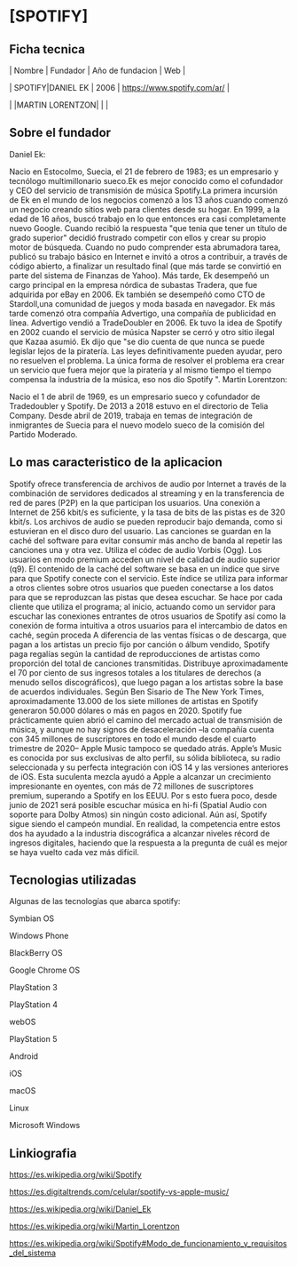 # [SPOTIFY]

## Ficha tecnica


| Nombre |     Fundador   | Año de fundacion |            Web                 |

| SPOTIFY|DANIEL EK       |        2006      | https://www.spotify.com/ar/    |

|        |MARTIN LORENTZON|                  |                                |


## Sobre el fundador

Daniel Ek:

Nacio en Estocolmo, Suecia, el 21 de febrero de 1983; es un empresario y tecnólogo multimillonario sueco.Ek es mejor conocido como el cofundador y CEO del servicio de transmisión de música Spotify.La primera incursión de Ek en el mundo de los negocios comenzó a los 13 años cuando comenzó un negocio creando sitios web para clientes desde su hogar.
En 1999, a la edad de 16 años, buscó trabajo en lo que entonces era casi completamente nuevo Google. Cuando recibió la respuesta "que tenia que tener un título de grado superior" decidió frustrado competir con ellos y crear su propio motor de búsqueda. 
Cuando no pudo comprender esta abrumadora tarea, publicó su trabajo básico en Internet e invitó a otros a contribuir, a través de código abierto, a finalizar un resultado final (que más tarde se convirtió en parte del sistema de Finanzas de Yahoo).
Más tarde, Ek desempeñó un cargo principal en la empresa nórdica de subastas Tradera, que fue adquirida por eBay en 2006. Ek también se desempeñó como CTO de Stardoll,una comunidad de juegos y moda basada en navegador. Ek más tarde comenzó otra compañía Advertigo, una compañía de publicidad en línea. Advertigo vendió a TradeDoubler en 2006.
Ek tuvo la idea de Spotify en 2002 cuando el servicio de música Napster se cerró y otro sitio ilegal que Kazaa asumió. Ek dijo que "se dio cuenta de que nunca se puede legislar lejos de la piratería. Las leyes definitivamente pueden ayudar, pero no resuelven el problema. La única forma de resolver el problema era crear un servicio que fuera mejor que la piratería y al mismo tiempo el tiempo compensa la industria de la música, eso nos dio Spotify ".
Martin Lorentzon:

Nacio el 1 de abril de 1969, es un empresario sueco y cofundador de Tradedoubler y Spotify. 
De 2013 a 2018 estuvo en el directorio de Telia Company.
Desde abril de 2019, trabaja en temas de integración de inmigrantes de Suecia para el nuevo modelo sueco de la comisión del Partido Moderado.


## Lo mas caracteristico de la aplicacion

Spotify ofrece transferencia de archivos de audio por Internet a través de la combinación de servidores dedicados al streaming y en la transferencia de red de pares (P2P) en la que participan los usuarios. Una conexión a Internet de 256 kbit/s es suficiente, y la tasa de bits de las pistas es de 320 kbit/s. Los archivos de audio se pueden reproducir bajo demanda, como si estuvieran en el disco duro del usuario. Las canciones se guardan en la caché del software para evitar consumir más ancho de banda al repetir las canciones una y otra vez. Utiliza el códec de audio Vorbis (Ogg).
Los usuarios en modo premium acceden un nivel de calidad de audio superior (q9). El contenido de la caché del software se basa en un índice que sirve para que Spotify conecte con el servicio. Este índice se utiliza para informar a otros clientes sobre otros usuarios que pueden conectarse a los datos para que se reproduzcan las pistas que desea escuchar.
Se hace por cada cliente que utiliza el programa; al inicio, actuando como un servidor para escuchar las conexiones entrantes de otros usuarios de Spotify así como la conexión de forma intuitiva a otros usuarios para el intercambio de datos en caché, según proceda
A diferencia de las ventas físicas o de descarga, que pagan a los artistas un precio fijo por canción o álbum vendido, Spotify paga regalías según la cantidad de reproducciones de artistas como proporción del total de canciones transmitidas. Distribuye aproximadamente el 70 por ciento de sus ingresos totales a los titulares de derechos (a menudo sellos discográficos), que luego pagan a los artistas sobre la base de acuerdos individuales. Según Ben Sisario de The New York Times, aproximadamente 13.000 de los siete millones de artistas en Spotify generaron 50.000 dólares o más en pagos en 2020.
Spotify fue prácticamente quien abrió el camino del mercado actual de transmisión de música, y aunque no hay signos de desaceleración –la compañía cuenta con 345 millones de suscriptores en todo el mundo desde el cuarto trimestre de 2020– Apple Music tampoco se quedado atrás.
Apple’s Music es conocida por sus exclusivas de alto perfil, su sólida biblioteca, su radio seleccionada y su perfecta integración con iOS 14 y las versiones anteriores de iOS. Esta suculenta mezcla ayudó a Apple a alcanzar un crecimiento impresionante en oyentes, con más de 72 millones de suscriptores premium, superando a Spotify en los EEUU. Por s esto fuera poco, desde junio de 2021 será posible escuchar música en hi-fi (Spatial Audio con soporte para Dolby Atmos) sin ningún costo adicional.
Aún así, Spotify sigue siendo el campeón mundial. En realidad, la competencia entre estos dos ha ayudado a la industria discográfica a alcanzar niveles récord de ingresos digitales, haciendo que la respuesta a la pregunta de cuál es mejor se haya vuelto cada vez más difícil.

## Tecnologias utilizadas

Algunas de las tecnologías que abarca spotify:
	
Symbian OS

Windows Phone

BlackBerry OS

Google Chrome OS

PlayStation 3

PlayStation 4

webOS

PlayStation 5

Android

iOS

macOS

Linux

Microsoft Windows


## Linkiografia

https://es.wikipedia.org/wiki/Spotify

https://es.digitaltrends.com/celular/spotify-vs-apple-music/

https://es.wikipedia.org/wiki/Daniel_Ek

https://es.wikipedia.org/wiki/Martin_Lorentzon

https://es.wikipedia.org/wiki/Spotify#Modo_de_funcionamiento_y_requisitos_del_sistema

